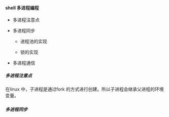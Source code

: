 #### shell 多进程编程

- 多进程注意点

- 多进程同步
  
  - 进程池的实现
  
  - 锁的实现

- 多进程通信

##### 多进程注意点

在linux 中，子进程是通过fork 的方式进行创建。所以子进程会继承父进程的环境变量。

##### 

##### 多进程同步
